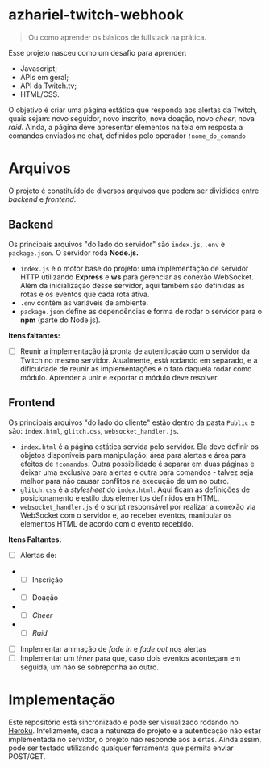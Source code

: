 # azhariel-twitch-webhook

> Ou como aprender os básicos de fullstack na prática.

Esse projeto nasceu como um desafio para aprender:

 - Javascript;
 - APIs em geral;
 - API da Twitch.tv;
 - HTML/CSS.

O objetivo é criar uma página estática que responda aos alertas da Twitch, quais sejam: novo seguidor, novo inscrito, nova doação, novo *cheer*, nova *raid*. Ainda, a página deve apresentar elementos na tela em resposta a comandos enviados no chat, definidos pelo operador `!nome_do_comando`

# Arquivos

O projeto é constituído de diversos arquivos que podem ser divididos entre *backend* e *frontend*. 
## Backend

Os principais arquivos "do lado do servidor" são `index.js`, `.env` e `package.json`. O servidor roda **Node.js.**

 - `index.js` é o motor base do projeto: uma implementação de servidor HTTP utilizando **Express** e **ws** para gerenciar as conexão WebSocket. Além da inicialização desse servidor, aqui também são definidas as rotas e os eventos que cada rota ativa.
 - `.env` contém as variáveis de ambiente.
 - `package.json` define as dependências e forma de rodar o servidor para o **npm** (parte do Node.js). 
 
**Itens faltantes:**
 - [ ] Reunir a implementação já pronta de autenticação com o servidor da Twitch no mesmo servidor. Atualmente, está rodando em separado, e a dificuldade de reunir as implementações é o fato daquela rodar como módulo. Aprender a unir e exportar o módulo deve resolver.

## Frontend
Os principais arquivos "do lado do cliente" estão dentro da pasta `Public` e são: `index.html`, `glitch.css`, `websocket_handler.js`.

- `index.html` é a página estática servida pelo servidor. Ela deve definir os objetos disponíveis para manipulação: área para alertas e área para efeitos de `!comandos`. Outra possibilidade é separar em duas páginas e deixar uma exclusiva para alertas e outra para comandos - talvez seja melhor para não causar conflitos na execução de um no outro.
- `glitch.css` é a *stylesheet* do `index.html`. Aqui ficam as definições de posicionamento e estilo dos elementos definidos em HTML.
- `websocket_handler.js` é o script responsável por realizar a conexão via WebSocket com o servidor e, ao receber eventos, manipular os elementos HTML de acordo com o evento recebido.

**Itens Faltantes:**
- [ ] Alertas de:
- - [ ] Inscrição
- - [ ] Doação
- - [ ] *Cheer*
- - [ ] *Raid*
- [ ] Implementar animação de *fade in* e *fade out* nos alertas
- [ ] Implementar um *timer* para que, caso dois eventos aconteçam em seguida, um não se sobreponha ao outro.

# Implementação
Este repositório está sincronizado e pode ser visualizado rodando no [Heroku](https://azhariel-twitch-webhook.herokuapp.com/). Infelizmente, dada a natureza do projeto e a autenticação não estar implementada no servidor, o projeto não responde aos alertas. Ainda assim, pode ser testado utilizando qualquer ferramenta que permita enviar POST/GET. 
